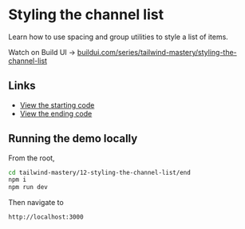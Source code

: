 # Styling the channel list

Learn how to use spacing and group utilities to style a list of items.

Watch on Build UI → [buildui.com/series/tailwind-mastery/styling-the-channel-list](http://buildui.com/series/tailwind-mastery/styling-the-channel-list)

## Links

- [View the starting code](./begin/pages)
- [View the ending code](./end/pages)

## Running the demo locally

From the root,

```sh
cd tailwind-mastery/12-styling-the-channel-list/end
npm i
npm run dev
```

Then navigate to

```
http://localhost:3000
```